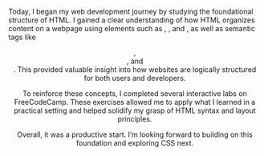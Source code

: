 Today, I began my web development journey by studying the foundational structure of HTML. I gained a clear understanding of how HTML organizes content on a webpage using elements such as <html>, <head>, and <body>, as well as semantic tags like <header>, <main>, and <footer>. This provided valuable insight into how websites are logically structured for both users and developers.

To reinforce these concepts, I completed several interactive labs on FreeCodeCamp. These exercises allowed me to apply what I learned in a practical setting and helped solidify my grasp of HTML syntax and layout principles.

Overall, it was a productive start. I’m looking forward to building on this foundation and exploring CSS next.
